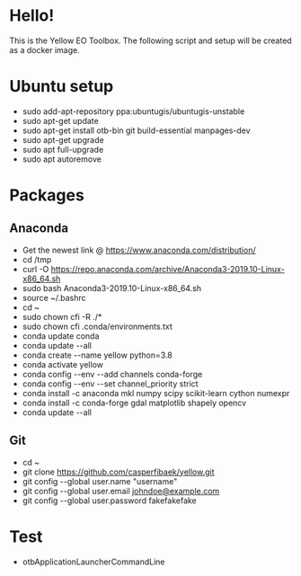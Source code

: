 # Hello!

This is the Yellow EO Toolbox. The following script and setup will be created as a docker image.

# Ubuntu setup
  * sudo add-apt-repository ppa:ubuntugis/ubuntugis-unstable
  * sudo apt-get update
  * sudo apt-get install otb-bin git build-essential manpages-dev
  * sudo apt-get upgrade
  * sudo apt full-upgrade
  * sudo apt autoremove

# Packages
  ## Anaconda
  * Get the newest link @ https://www.anaconda.com/distribution/ 
  * cd /tmp
  * curl -O https://repo.anaconda.com/archive/Anaconda3-2019.10-Linux-x86_64.sh
  * sudo bash Anaconda3-2019.10-Linux-x86_64.sh
  * source ~/.bashrc
  * cd ~
  * sudo chown cfi -R ./*
  * sudo chown cfi .conda/environments.txt
  * conda update conda
  * conda update --all
  * conda create --name yellow python=3.8
  * conda activate yellow
  * conda config --env --add channels conda-forge
  * conda config --env --set channel_priority strict
  * conda install -c anaconda mkl numpy scipy scikit-learn cython numexpr
  * conda install -c conda-forge gdal matplotlib shapely opencv
  * conda update --all

  ## Git
  * cd ~
  * git clone https://github.com/casperfibaek/yellow.git
  * git config --global user.name "username"
  * git config --global user.email johndoe@example.com
  * git config --global user.password fakefakefake

  # Test
  * otbApplicationLauncherCommandLine